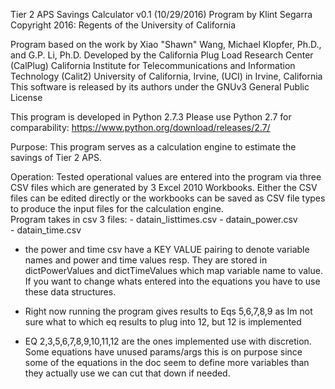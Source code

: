 Tier 2 APS Savings Calculator v0.1 (10/29/2016)
Program by Klint Segarra 
Copyright 2016: Regents of the University of California

Program based on the work by Xiao "Shawn" Wang, Michael Klopfer, Ph.D., and G.P. Li, Ph.D.
Developed by the California Plug Load Research Center (CalPlug)
California Institute for Telecommunications and Information Technology (Calit2)
University of California, Irvine, (UCI) in Irvine, California 
This software is released by its authors under the GNUv3 General Public License

This program is developed in Python 2.7.3  Please use Python 2.7 for comparability: https://www.python.org/download/releases/2.7/



Purpose: This program serves as a calculation engine to estimate the savings of Tier 2 APS.  

Operation: Tested operational values are entered into the program via three CSV files which are generated by 3 Excel 2010 Workbooks.  Either the CSV files can be edited directly or the workbooks can be saved as CSV file types to produce the input files for the calculation engine.  
Program takes in csv 3 files:
	-	datain_listtimes.csv
	-	datain_power.csv  
	-	datain_time.csv
	
+ the power and time csv have a KEY VALUE pairing to denote variable names and power and time values resp. They are stored in dictPowerValues and dictTimeValues which map variable name to value. If you want to change whats entered into the equations you have to use these data structures.

+ Right now running the program gives results to Eqs 5,6,7,8,9 as Im not sure what to which eq results to plug into 12, but 12 is implemented
 
+ EQ 2,3,5,6,7,8,9,10,11,12 are the ones implemented use with discretion. Some equations have unused params/args this is on purpose since some of the equations in the doc seem to define more variables than they actually use we can cut that down if needed.